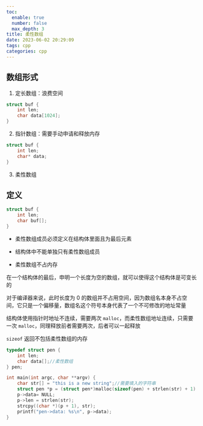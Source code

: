 ```yaml
---
toc:
  enable: true
  number: false
  max_depth: 3
title: 柔性数组
date: 2023-06-02 20:29:09
tags: cpp
categories: cpp
---
```


## 数组形式

1. 定长数组：浪费空间

```cpp
struct buf {
    int len;
    char data[1024];
}
```

2. 指针数组：需要手动申请和释放内存

```cpp
struct buf {
    int len;
    char* data;
}
```

3. 柔性数组

## 定义

```cpp
struct buf {
    int len;
    char buf[];
}
```

- 柔性数组成员必须定义在结构体里面且为最后元素

- 结构体中不能单独只有柔性数组成员

- 柔性数组不占内存

在一个结构体的最后，申明一个长度为空的数组，就可以使得这个结构体是可变长的

对于编译器来说，此时长度为 0 的数组并不占用空间，因为数组名本身不占空间，它只是一个偏移量，数组名这个符号本身代表了一个不可修改的地址常量

结构体使用指针时地址不连续，需要两次 `malloc`，而柔性数组地址连续，只需要一次 `malloc`，同理释放前者需要两次，后者可以一起释放

`sizeof` 返回不包括柔性数组的内存

```cpp
typedef struct pen {
    int len;
    char data[];//柔性数组
} pen;

int main(int argc, char **argv) {
    char str[] = "this is a new string";//需要填入的字符串
    struct pen *p = (struct pen*)malloc(sizeof(pen) + strlen(str) + 1);
    p->data= NULL;
    p->len = strlen(str);
    strcpy((char *)(p + 1), str);
    printf("pen->data: %s\n", p->data);
}
```